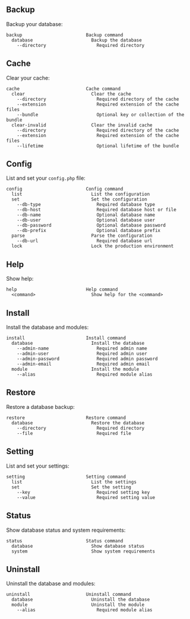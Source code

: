 Backup
------

Backup your database:

```
backup                        Backup command
  database                      Backup the database
    --directory                   Required directory
```


Cache
-----

Clear your cache:

```
cache                         Cache command
  clear                         Clear the cache
    --directory                   Required directory of the cache
    --extension                   Required extension of the cache files
    --bundle                      Optional key or collection of the bundle
  clear-invalid                 Clear the invalid cache
    --directory                   Required directory of the cache
    --extension                   Required extension of the cache files
    --lifetime                    Optional lifetime of the bundle
```


Config
------

List and set your `config.php` file:

```
config                        Config command
  list                          List the configuration
  set                           Set the configuration
    --db-type                     Required database type
    --db-host                     Required database host or file
    --db-name                     Optional database name
    --db-user                     Optional database user
    --db-password                 Optional database password
    --db-prefix                   Optional database prefix
  parse                         Parse the configuration
    --db-url                      Required database url
  lock                          Lock the production environment
```


Help
----

Show help:

```
help                          Help command
  <command>                     Show help for the <command>
```


Install
-------

Install the database and modules:

```
install                       Install command
  database                      Install the database
    --admin-name                  Required admin name
    --admin-user                  Required admin user
    --admin-password              Required admin password
    --admin-email                 Required admin email
  module                        Install the module
    --alias                       Required module alias
```


Restore
-------

Restore a database backup:

```
restore                       Restore command
  database                      Restore the database
    --directory                   Required directory
    --file                        Required file
```


Setting
-------

List and set your settings:

```
setting                       Setting command
  list                          List the settings
  set                           Set the setting
    --key                         Required setting key
    --value                       Required setting value
```


Status
------

Show database status and system requirements:

```
status                        Status command
  database                      Show database status
  system                        Show system requirements
```


Uninstall
---------

Uninstall the database and modules:

```
uninstall                     Uninstall command
  database                      Uninstall the database
  module                        Uninstall the module
    --alias                       Required module alias
```
